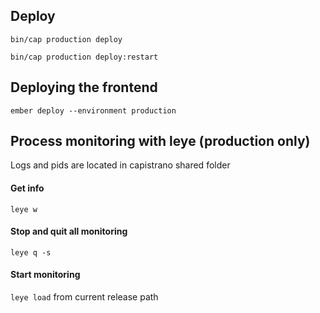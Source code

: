 ## Deploy

`bin/cap production deploy`

`bin/cap production deploy:restart`

## Deploying the frontend
`ember deploy --environment production`

## Process monitoring with leye (production only)
Logs and pids  are located in capistrano shared folder

#### Get info
`leye w`

#### Stop and quit all monitoring
`leye q -s`

#### Start monitoring
`leye load` from current release path
